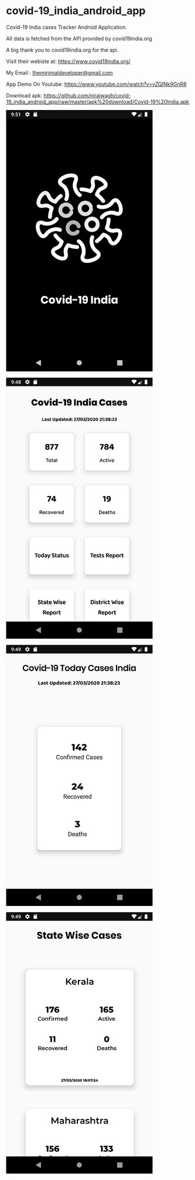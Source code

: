 # covid-19_india_android_app


Covid-19 India cases Tracker Android Application.

All data is fetched from the API provided by covid19india.org

A big thank you to covid19india.org for the api.

Visit their webiste at: https://www.covid19india.org/

My Email : theminimaldeveloper@gmail.com

App Demo On Youtube: https://www.youtube.com/watch?v=yZQINk9GnR8

Download apk: https://github.com/nirajwagh/covid-19_india_android_app/raw/master/apk%20download/Covid-19%20India.apk

![Splash Screen](https://github.com/nirajwagh/covid-19_india_android_app/blob/master/Screenshots/one.png)

![Home Screen](https://github.com/nirajwagh/covid-19_india_android_app/blob/master/Screenshots/two.png)

![Cases Today](https://github.com/nirajwagh/covid-19_india_android_app/blob/master/Screenshots/four.png)

![Cases Today](https://github.com/nirajwagh/covid-19_india_android_app/blob/master/Screenshots/five.png)
